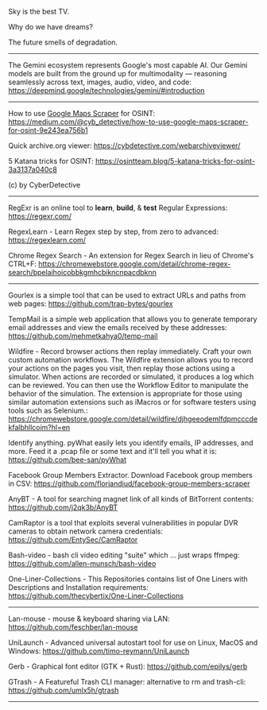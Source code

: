 Sky is the best TV.

Why do we have dreams?

The future smells of degradation.

----

The Gemini ecosystem represents Google's most capable AI. Our Gemini models are built from the ground up for multimodality — reasoning seamlessly across text, images, audio, video, and code: https://deepmind.google/technologies/gemini/#introduction

----

How to use [Google Maps Scraper](https://github.com/gosom/google-maps-scraper) for OSINT: https://medium.com/@cyb_detective/how-to-use-google-maps-scraper-for-osint-9e243ea756b1

Quick archive.org viewer: https://cybdetective.com/webarchiveviewer/

5 Katana tricks for OSINT: https://osintteam.blog/5-katana-tricks-for-osint-3a3137a040c8

(c) by CyberDetective

----

RegExr is an online tool to **learn**, **build**, & **test** Regular Expressions: https://regexr.com/

RegexLearn - Learn Regex step by step, from zero to advanced: https://regexlearn.com/

Chrome Regex Search - An extension for Regex Search in lieu of Chrome's CTRL+F: https://chromewebstore.google.com/detail/chrome-regex-search/bpelaihoicobbkgmhcbikncnpacdbknn

----

Gourlex is a simple tool that can be used to extract URLs and paths from web pages: https://github.com/trap-bytes/gourlex

TempMail is a simple web application that allows you to generate temporary email addresses and view the emails received by these addresses: https://github.com/mehmetkahya0/temp-mail

Wildfire - Record browser actions then replay immediately. Craft your own custom automation workflows. The Wildfire extension allows you to record your actions on the pages you visit, then replay those actions using a simulator. When actions are recorded or simulated, it produces a log which can be reviewed. You can then use the Workflow Editor to manipulate the behavior of the simulation. The extension is appropriate for those using similar automation extensions such as iMacros or for software testers using tools such as Selenium.: https://chromewebstore.google.com/detail/wildfire/djhgeeodemlfdpmcccdekfalbhllcoim?hl=en

Identify anything. pyWhat easily lets you identify emails, IP addresses, and more. Feed it a .pcap file or some text and it'll tell you what it is: https://github.com/bee-san/pyWhat

Facebook Group Members Extractor. Download Facebook group members in CSV: https://github.com/floriandiud/facebook-group-members-scraper

AnyBT - A tool for searching magnet link of all kinds of BitTorrent contents: https://github.com/j2qk3b/AnyBT

CamRaptor is a tool that exploits several vulnerabilities in popular DVR cameras to obtain network camera credentials: https://github.com/EntySec/CamRaptor

Bash-video - bash cli video editing "suite" which ... just wraps ffmpeg: https://github.com/allen-munsch/bash-video

One-Liner-Collections - This Repositories contains list of One Liners with Descriptions and Installation requirements: https://github.com/thecybertix/One-Liner-Collections

----

Lan-mouse - mouse & keyboard sharing via LAN: https://github.com/feschber/lan-mouse

UniLaunch - Advanced universal autostart tool for use on Linux, MacOS and Windows: https://github.com/timo-reymann/UniLaunch

Gerb - Graphical font editor (GTK + Rust): https://github.com/epilys/gerb

GTrash - A Featureful Trash CLI manager: alternative to rm and trash-cli: https://github.com/umlx5h/gtrash

----

